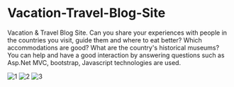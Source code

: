 # Vacation-Travel-Blog-Site
 Vacation &amp; Travel Blog Site. Can you share your experiences with people in the countries you visit, guide them and where to eat better? Which accommodations are good? What are the country's historical museums? You can help and have a good interaction by answering questions such as Asp.Net MVC, bootstrap, Javascript technologies are used.

![1](https://user-images.githubusercontent.com/105209972/179813350-222744fa-b360-4e5b-bd39-90536829385e.png)
![2](https://user-images.githubusercontent.com/105209972/179813367-4568df5f-b8d6-4c80-95b5-c64a93a1d63a.png)
![3](https://user-images.githubusercontent.com/105209972/179813375-90960c07-9fd3-4f84-86b4-bdd732b8343b.png)
